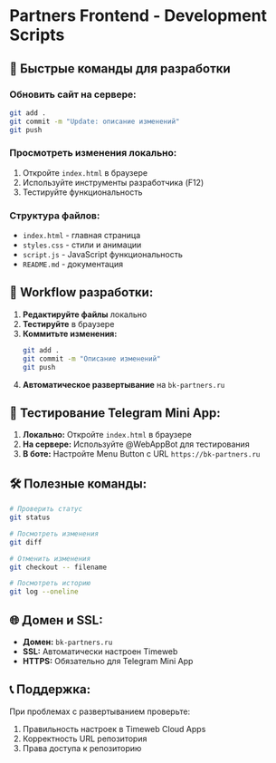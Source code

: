 # Partners Frontend - Development Scripts

## 🚀 Быстрые команды для разработки

### Обновить сайт на сервере:
```bash
git add .
git commit -m "Update: описание изменений"
git push
```

### Просмотреть изменения локально:
1. Откройте `index.html` в браузере
2. Используйте инструменты разработчика (F12)
3. Тестируйте функциональность

### Структура файлов:
- `index.html` - главная страница
- `styles.css` - стили и анимации  
- `script.js` - JavaScript функциональность
- `README.md` - документация

## 🔄 Workflow разработки:

1. **Редактируйте файлы** локально
2. **Тестируйте** в браузере
3. **Коммитьте изменения:**
   ```bash
   git add .
   git commit -m "Описание изменений"
   git push
   ```
4. **Автоматическое развертывание** на `bk-partners.ru`

## 📱 Тестирование Telegram Mini App:

1. **Локально:** Откройте `index.html` в браузере
2. **На сервере:** Используйте @WebAppBot для тестирования
3. **В боте:** Настройте Menu Button с URL `https://bk-partners.ru`

## 🛠 Полезные команды:

```bash
# Проверить статус
git status

# Посмотреть изменения
git diff

# Отменить изменения
git checkout -- filename

# Посмотреть историю
git log --oneline
```

## 🌐 Домен и SSL:

- **Домен:** `bk-partners.ru`
- **SSL:** Автоматически настроен Timeweb
- **HTTPS:** Обязательно для Telegram Mini App

## 📞 Поддержка:

При проблемах с развертыванием проверьте:
1. Правильность настроек в Timeweb Cloud Apps
2. Корректность URL репозитория
3. Права доступа к репозиторию
